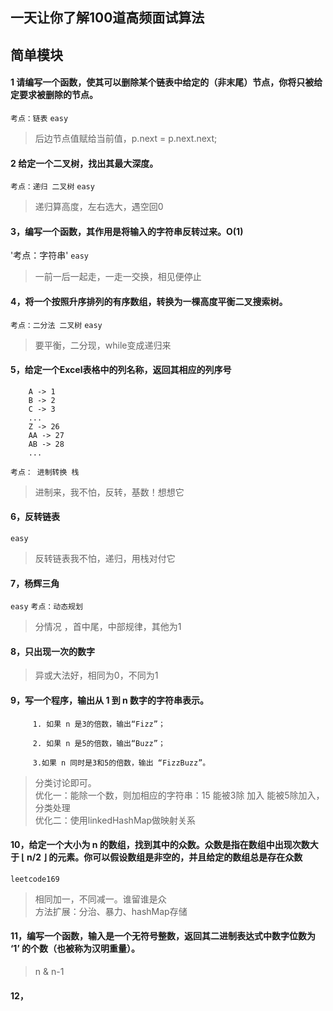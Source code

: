 ## 一天让你了解100道高频面试算法
## 简单模块
#### 1 请编写一个函数，使其可以删除某个链表中给定的（非末尾）节点，你将只被给定要求被删除的节点。
`考点：链表` `easy`
> 后边节点值赋给当前值，p.next = p.next.next;
#### 2 给定一个二叉树，找出其最大深度。
`考点：递归 二叉树`     `easy`
> 递归算高度，左右选大，遇空回0
#### 3，编写一个函数，其作用是将输入的字符串反转过来。O(1)
'考点：字符串'   `easy`
> 一前一后一起走，一走一交换，相见便停止
#### 4，将一个按照升序排列的有序数组，转换为一棵高度平衡二叉搜索树。
`考点：二分法 二叉树`    `easy`
> 要平衡，二分现，while变成递归来
#### 5，给定一个Excel表格中的列名称，返回其相应的列序号
```
    A -> 1
    B -> 2
    C -> 3
    ...
    Z -> 26
    AA -> 27
    AB -> 28 
    ...
```
`考点： 进制转换 栈`
> 进制来，我不怕，反转，基数！想想它
#### 6，反转链表
`easy`
> 反转链表我不怕，递归，用栈对付它
#### 7，杨辉三角
`easy`
`考点：动态规划`
> 分情况 ，首中尾，中部规律，其他为1
#### 8，只出现一次的数字
> 异或大法好，相同为0，不同为1

#### 9，写一个程序，输出从 1 到 n 数字的字符串表示。
```
     1. 如果 n 是3的倍数，输出“Fizz”；
     
     2. 如果 n 是5的倍数，输出“Buzz”；
     
     3.如果 n 同时是3和5的倍数，输出 “FizzBuzz”。
```     
> 分类讨论即可。  
优化一：能除一个数，则加相应的字符串：15 能被3除 加入  能被5除加入，分类处理   
优化二：使用linkedHashMap做映射关系
#### 10，给定一个大小为 n 的数组，找到其中的众数。众数是指在数组中出现次数大于 ⌊ n/2 ⌋ 的元素。你可以假设数组是非空的，并且给定的数组总是存在众数
`leetcode169`
> 相同加一，不同减一。谁留谁是众   
方法扩展：分治、暴力、hashMap存储
#### 11，编写一个函数，输入是一个无符号整数，返回其二进制表达式中数字位数为 ‘1’ 的个数（也被称为汉明重量）。
> n & n-1
#### 12，     

